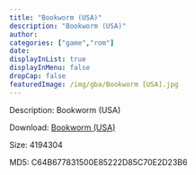 ```yaml
---
title: "Bookworm (USA)"
description: "Bookworm (USA)"
author: 
categories: ["game","rom"]
date: 
displayInList: true
displayInMenu: false
dropCap: false
featuredImage: /img/gba/Bookworm [USA].jpg
---
```


Description: Bookworm (USA)

Download: <a style="text-decoration:underline;" href="https://mega.nz/#!vCICFSDT!naQVP8fV-SDThw3vJ2DM74l5Ovm1p2obcmehnbCw6cw" target = "_blank" rel = "nofollow" > Bookworm (USA)</a>

Size: 4194304

MD5: C64B677831500E85222D85C70E2D23B6

